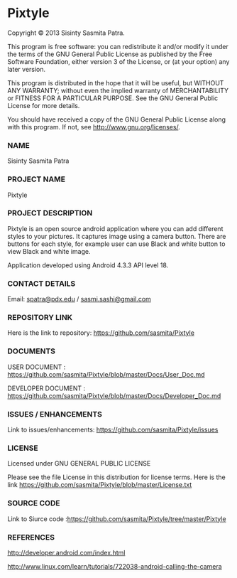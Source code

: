 Pixtyle
=======

Copyright © 2013 Sisinty Sasmita Patra.

This program is free software: you can redistribute it and/or modify
it under the terms of the GNU General Public License as published by
the Free Software Foundation, either version 3 of the License, or
(at your option) any later version.

This program is distributed in the hope that it will be useful,
but WITHOUT ANY WARRANTY; without even the implied warranty of
MERCHANTABILITY or FITNESS FOR A PARTICULAR PURPOSE.  See the
GNU General Public License for more details.

You should have received a copy of the GNU General Public License
along with this program.  If not, see <http://www.gnu.org/licenses/>.

### NAME

Sisinty Sasmita Patra
    
### PROJECT NAME

Pixtyle

### PROJECT DESCRIPTION

Pixtyle is an open source android application where you can add different styles to your pictures. It captures image using a camera button. There are buttons for each style, for example user can use 
Black and white button to view Black and white image. 

Application developed using Android 4.3.3 API level 18.

### CONTACT DETAILS

Email: spatra@pdx.edu / sasmi.sashi@gmail.com

### REPOSITORY LINK

Here is the link to repository: https://github.com/sasmita/Pixtyle

### DOCUMENTS

USER DOCUMENT : https://github.com/sasmita/Pixtyle/blob/master/Docs/User_Doc.md

DEVELOPER DOCUMENT : https://github.com/sasmita/Pixtyle/blob/master/Docs/Developer_Doc.md

### ISSUES / ENHANCEMENTS

Link to issues/enhancements: https://github.com/sasmita/Pixtyle/issues

### LICENSE

Licensed under GNU GENERAL PUBLIC LICENSE

Please see the file License in this distribution for license terms. Here is the link
https://github.com/sasmita/Pixtyle/blob/master/License.txt

### SOURCE CODE

Link to Siurce code :https://github.com/sasmita/Pixtyle/tree/master/Pixtyle

### REFERENCES

http://developer.android.com/index.html

http://www.linux.com/learn/tutorials/722038-android-calling-the-camera
